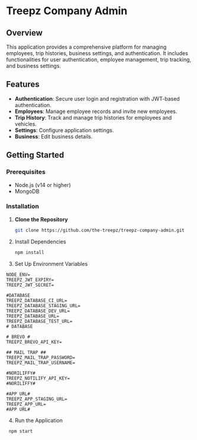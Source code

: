 # Treepz Company Admin

## Overview

This application provides a comprehensive platform for managing employees, trip histories, business settings, and authentication. It includes functionalities for user authentication, employee management, trip tracking, and business settings.

## Features

- **Authentication**: Secure user login and registration with JWT-based authentication.
- **Employees**: Manage employee records and invite new employees.
- **Trip History**: Track and manage trip histories for employees and vehicles.
- **Settings**: Configure application settings.
- **Business**: Edit business details.

## Getting Started

### Prerequisites

- Node.js (v14 or higher)
- MongoDB

### Installation

1. **Clone the Repository**

   ```bash
   git clone https://github.com/the-treepz/treepz-company-admin.git
   
2. Install Dependencies
   ```bash
   npm install
   
3. Set Up Environment Variables
```
NODE_ENV=
TREEPZ_JWT_EXPIRY=
TREEPZ_JWT_SECRET=

#DATABASE
TREEPZ_DATABASE_CI_URL=
TREEPZ_DATABASE_STAGING_URL=
TREEPZ_DATABASE_DEV_URL=
TREEPZ_DATABASE_URL=
TREEPZ_DATABASE_TEST_URL=
# DATABASE

# BREVO #
TREEPZ_BREVO_API_KEY=

## MAIL TRAP ##
TREEPZ_MAIL_TRAP_PASSWORD=
TREEPZ_MAIL_TRAP_USERNAME=

#NORILIFFY#
TREEPZ_NOTILIFY_API_KEY=
#NORILIFFY#

#APP URL#
TREEPZ_APP_STAGING_URL=
TREEPZ_APP_URL=
#APP URL#
```
4. Run the Application
  ```bash
   npm start
